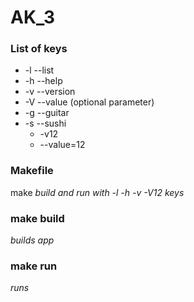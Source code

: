 # AK_3
### List of keys
* -l --list
* -h --help
* -v --version
* -V --value (optional parameter)
* -g --guitar
* -s --sushi
  * -v12
  * --value=12

### Makefile
make
_build and run with -l -h -v -V12 keys_
### make build
_builds app_
### make run
_runs_

